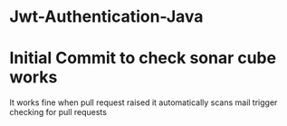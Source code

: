 # Jwt-Authentication-Java

# Initial Commit to check sonar cube works

It works fine when pull request raised it automatically scans
mail trigger checking for pull requests

